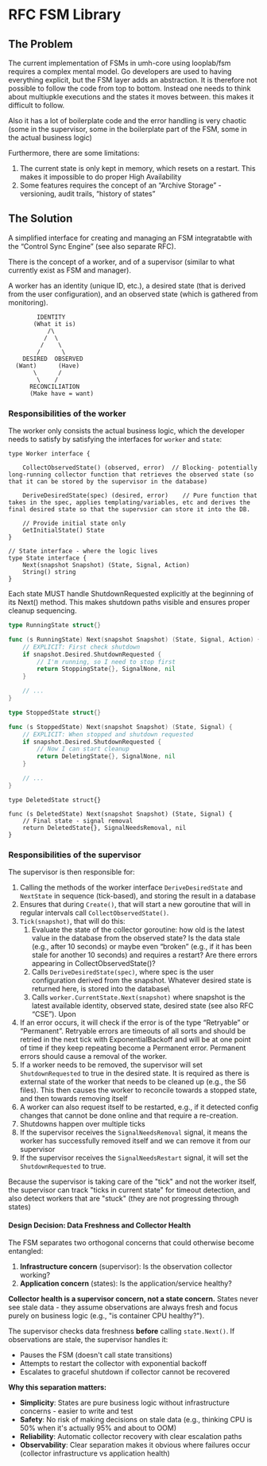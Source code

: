 # RFC FSM Library

<Summary>

## The Problem

The current implementation of FSMs in umh-core using looplab/fsm requires a complex mental model. Go developers are used to having everything explicit, but the FSM layer adds an abstraction. It is therefore not possible to follow the code from top to bottom. Instead one needs to think about multiupkle executions and the states it moves between. this makes it difficult to follow.

Also it has a lot of boilerplate code and the error handling is very chaotic (some in the supervisor, some in the boilerplate part of the FSM, some in the actual business logic)

Furthermore, there are some limitations:
1. The current state is only kept in memory, which resets on a restart. This makes it impossible to do proper High Availability
2. Some features requires the concept of an “Archive Storage” - versioning, audit trails, “history of states”

## The Solution

A simplified interface for creating and managing an FSM integratabtle with the “Control Sync Engine” (see also separate RFC).

There is the concept of a worker, and of a supervisor (similar to what currently exist as FSM and manager).

A worker has an identity (unique ID, etc.), a desired state (that is derived from the user configuration), and an observed state (which is gathered from monitoring).

```
        IDENTITY
       (What it is)
           /\
          /  \
         /    \
        /      \
    DESIRED  OBSERVED
  (Want)      (Have)
       \      /
        \    /
      RECONCILIATION
      (Make have = want)
```


### Responsibilities of the worker

The worker only consists the actual business logic, which the developer needs to satisfy by satisfying the interfaces for `worker` and `state`:

```
type Worker interface {

    CollectObservedState() (observed, error)  // Blocking- potentially long-running collector function that retrieves the observed state (so that it can be stored by the supervisor in the database)

    DeriveDesiredState(spec) (desired, error)    // Pure function that takes in the spec, applies templating/variables, etc and derives the final desired state so that the supervsior can store it into the DB.

    // Provide initial state only
    GetInitialState() State
}

// State interface - where the logic lives
type State interface {
    Next(snapshot Snapshot) (State, Signal, Action)
    String() string
}

```

Each state MUST handle ShutdownRequested explicitly at the beginning of its Next() method. This makes shutdown paths visible and ensures proper cleanup sequencing.

```go
type RunningState struct{}

func (s RunningState) Next(snapshot Snapshot) (State, Signal, Action) {
    // EXPLICIT: First check shutdown
    if snapshot.Desired.ShutdownRequested {
        // I'm running, so I need to stop first
        return StoppingState{}, SignalNone, nil
    }

    // ...
}
```

```go
type StoppedState struct{}

func (s StoppedState) Next(snapshot Snapshot) (State, Signal) {
    // EXPLICIT: When stopped and shutdown requested
    if snapshot.Desired.ShutdownRequested {
        // Now I can start cleanup
        return DeletingState{}, SignalNone, nil
    }

    // ...
}
```

```
type DeletedState struct{}

func (s DeletedState) Next(snapshot Snapshot) (State, Signal) {
    // Final state - signal removal
    return DeletedState{}, SignalNeedsRemoval, nil
}
```



### Responsibilities of the supervisor

The supervisor is then responsible for:
1. Calling the methods of the worker interface `DeriveDesiredState` and `NextState` in sequence (tick-based), and storing the result in a database
2. Ensures that during `Create()`, that will start a new goroutine that will in regular intervals call `CollectObservedState()`.
3. `Tick(snapshot)`, that will do this:
	1. Evaluate the state of the collector goroutine: how old is the latest value in the database from the observed state? Is the data stale (e.g., after 10 seconds) or maybe even “broken” (e.g., if it has been stale for another 10 seconds) and requires a restart? Are there errors appearing in CollectObservedState()?
	2. Calls `DeriveDesiredState(spec)`, where spec is the user configuration derived from the snapshot. Whatever desired state is returned here, is stored into the database\
	3. Calls `worker.CurrentState.Next(snapshot)` where snapshot is the latest available identity, observed state, desired state (see also RFC “CSE”). Upon
4. If an error occurs, it will check if the error is of the type “Retryable” or “Permanent”. Retryable errors are timeouts of all sorts and should be retried in the next tick with ExponentialBackoff and will be at one point of time if they keep repeating become a Permanent error. Permanent errors should cause a removal of the worker.
5. If a worker needs to be removed, the supervisor will set `ShutdownRequested` to true in the desired state. It is required as there is external state of the worker that needs to be cleaned up (e.g., the S6 files). This then causes the worker to reconcile towards a stopped state, and then towards removing itself
6. A worker can also request itself to be restarted, e.g., if it detected config changes that cannot be done online and that require a re-creation.
7. Shutdowns happen over multiple ticks
8. If the supervisor receives the `SignalNeedsRemoval` signal, it means the worker has successfully removed itself and we can remove it from our supervisor
9. If the supervisor receives the `SignalNeedsRestart` signal, it will set the `ShutdownRequested` to true.


Because the supervisor is taking care of the "tick" and not the worker itself, the supervisor can track "ticks in current state" for timeout detection, and also detect workers that are "stuck" (they are not progressing through states)

#### Design Decision: Data Freshness and Collector Health

The FSM separates two orthogonal concerns that could otherwise become entangled:

1. **Infrastructure concern** (supervisor): Is the observation collector working?
2. **Application concern** (states): Is the application/service healthy?

**Collector health is a supervisor concern, not a state concern.** States never see stale data - they assume observations are always fresh and focus purely on business logic (e.g., "is container CPU healthy?").

The supervisor checks data freshness **before** calling `state.Next()`. If observations are stale, the supervisor handles it:
- Pauses the FSM (doesn't call state transitions)
- Attempts to restart the collector with exponential backoff
- Escalates to graceful shutdown if collector cannot be recovered

**Why this separation matters:**

- **Simplicity**: States are pure business logic without infrastructure concerns - easier to write and test
- **Safety**: No risk of making decisions on stale data (e.g., thinking CPU is 50% when it's actually 95% and about to OOM)
- **Reliability**: Automatic collector recovery with clear escalation paths
- **Observability**: Clear separation makes it obvious where failures occur (collector infrastructure vs application health)
